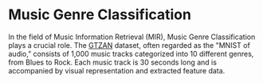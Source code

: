 # Music Genre Classification
In the field of Music Information Retrieval (MIR), Music Genre Classification plays a crucial role. The [GTZAN](https://www.kaggle.com/datasets/andradaolteanu/gtzan-dataset-music-genre-classification) dataset, often regarded as the "MNIST of audio," consists of 1,000 music tracks categorized into 10 different genres, from Blues to Rock. Each music track is 30 seconds long and is accompanied by visual representation and extracted feature data.
